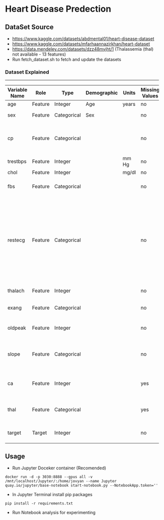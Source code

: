 # Heart Disease Predection

## DataSet Source
- https://www.kaggle.com/datasets/abdmental01/heart-disease-dataset
- https://www.kaggle.com/datasets/mfarhaannazirkhan/heart-dataset
- https://data.mendeley.com/datasets/dzz48mvjht/1 (Thalassemia (thal) not available - 13 features)
- Run fetch_dataset.sh to fetch and update the datasets

### Dataset Explained
------------------------------------------------------------------------------------
| Variable Name | Role    | Type        | Demographic |  Units | Missing Values | Description |
| --------------| ------- | ----------- | ----------- | ------ | -------------- | ----------- |
| age           | Feature | Integer     | Age         | years  | no             | Age of the patient |
| sex           | Feature | Categorical | Sex         |        | no             | Sex (1 = male; 0 = female) |
| cp            | Feature | Categorical |             |        | no             | Chest pain type (0 = typical angina; 1 = atypical angina; 2 = non-anginal pain; 3 = asymptomatic ) |
| trestbps      | Feature | Integer     |             | mm Hg  | no             | Resting Blood Pressure |
| chol          | Feature | Integer     |             | mg/dl  | no             | Serum Cholestoral |
| fbs           | Feature | Categorical |             |        | no             | Fasting Blood Sugar > 120 mg/dl (1 = true, 0 = false) |
| restecg       | Feature | Categorical |             |        | no             | Resting electrocardiographic results ( 0 = normal; 1 = having ST-T wave abnormality (T wave inversions and/or ST elevation or depression of > 0.05 mV); 2 = showing probable or definite left ventricular hypertrophy by Estes' criteria ) |
| thalach       | Feature | Integer     |             |        | no             | Maximum Heart Rate Achieved |
| exang         | Feature | Categorical |             |        | no             | Exercise Induced Angina  (1 = yes, 0 = no) |
| oldpeak       | Feature | Integer     |             |        | no             | ST Depression Induced by Exercise Relative to Rest |
| slope         | Feature | Categorical |             |        | no             | Slope of the peak exercise ST segment  (0 = upsloping; 1 = flat; 2 = downsloping) |
| ca            | Feature | Integer     |             |        | yes            | Number of Major Vessels (0-3) Colored by Flourosopy |
| thal          | Feature | Categorical |             |        | yes            | Thalassemia (0 = error; 1 = normal; 2 = fixed defect; 3 = reversible defect) |
| target        | Target  | Integer     |             |        | no             | Diagnosis of heart disease (1 = present; 0 = absent) |

## Usage
- Run Jupyter Doceker container (Recomended)
```shell
docker run -d -p 3030:8888 --gpus all -v /mnt/localhost/Jupyter/:/home/jovyan --name Jupyter quay.io/jupyter/base-notebook start-notebook.py --NotebookApp.token=''
```
- In Jupyter Terminal install pip packages
```shell
pip install -r requirements.txt
```
- Run Notebook analysis for experimenting

